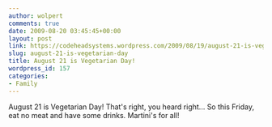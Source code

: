 ```yaml
---
author: wolpert
comments: true
date: 2009-08-20 03:45:45+00:00
layout: post
link: https://codeheadsystems.wordpress.com/2009/08/19/august-21-is-vegetarian-day/
slug: august-21-is-vegetarian-day
title: August 21 is Vegetarian Day!
wordpress_id: 157
categories:
- Family
---
```


August 21 is Vegetarian Day! That's right, you heard right... So this Friday, eat no meat and have some drinks. Martini's for all!
